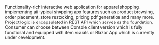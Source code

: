 Functionality-rich interactive web application for apparel shopping, 
implementing all typical shopping app features such as product browsing, 
order placement, store restocking, pricing pdf generation and many more. 
Project logic is encapsulated in REST API which serves as the foundation.
Consumer can choose between Console client version which is fully functional
and equipped with item visuals or Blazor App which is currently under development.

